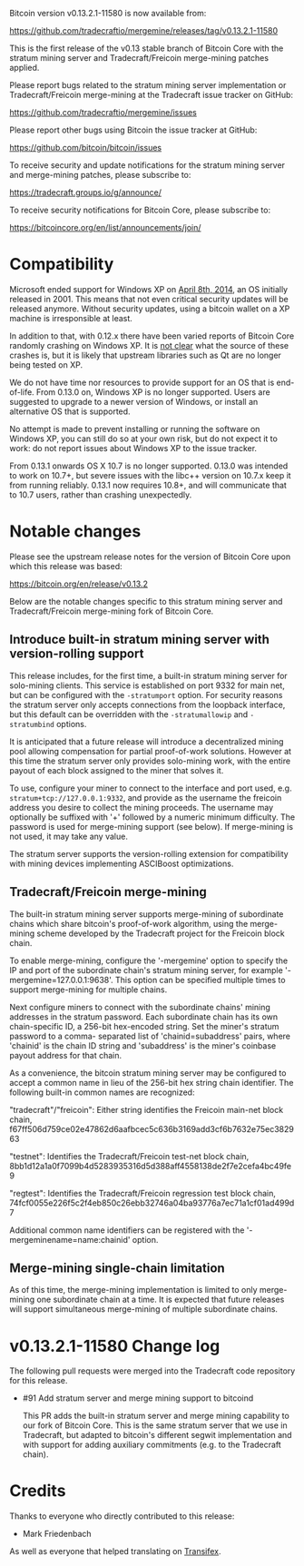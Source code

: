 Bitcoin version v0.13.2.1-11580 is now available from:

  <https://github.com/tradecraftio/mergemine/releases/tag/v0.13.2.1-11580>

This is the first release of the v0.13 stable branch of Bitcoin Core with the
stratum mining server and Tradecraft/Freicoin merge-mining patches applied.

Please report bugs related to the stratum mining server implementation or
Tradecraft/Freicoin merge-mining at the Tradecraft issue tracker on GitHub:

  <https://github.com/tradecraftio/mergemine/issues>

Please report other bugs using Bitcoin the issue tracker at GitHub:

  <https://github.com/bitcoin/bitcoin/issues>

To receive security and update notifications for the stratum mining server and
merge-mining patches, please subscribe to:

  <https://tradecraft.groups.io/g/announce/>

To receive security notifications for Bitcoin Core, please subscribe to:

  <https://bitcoincore.org/en/list/announcements/join/>

Compatibility
==============

Microsoft ended support for Windows XP on [April 8th,
2014](https://www.microsoft.com/en-us/WindowsForBusiness/end-of-xp-support), an
OS initially released in 2001. This means that not even critical security
updates will be released anymore. Without security updates, using a bitcoin
wallet on a XP machine is irresponsible at least.

In addition to that, with 0.12.x there have been varied reports of Bitcoin Core
randomly crashing on Windows XP. It is [not
clear](https://github.com/bitcoin/bitcoin/issues/7681#issuecomment-217439891)
what the source of these crashes is, but it is likely that upstream libraries
such as Qt are no longer being tested on XP.

We do not have time nor resources to provide support for an OS that is
end-of-life. From 0.13.0 on, Windows XP is no longer supported. Users are
suggested to upgrade to a newer version of Windows, or install an alternative OS
that is supported.

No attempt is made to prevent installing or running the software on Windows XP,
you can still do so at your own risk, but do not expect it to work: do not
report issues about Windows XP to the issue tracker.

From 0.13.1 onwards OS X 10.7 is no longer supported. 0.13.0 was intended to
work on 10.7+, but severe issues with the libc++ version on 10.7.x keep it from
running reliably.  0.13.1 now requires 10.8+, and will communicate that to 10.7
users, rather than crashing unexpectedly.

Notable changes
===============

Please see the upstream release notes for the version of Bitcoin Core upon which
this release was based:

  <https://bitcoin.org/en/release/v0.13.2>

Below are the notable changes specific to this stratum mining server and
Tradecraft/Freicoin merge-mining fork of Bitcoin Core.

Introduce built-in stratum mining server with version-rolling support
---------------------------------------------------------------------

This release includes, for the first time, a built-in stratum mining server for
solo-mining clients.  This service is established on port 9332 for main net, but
can be configured with the `-stratumport` option.  For security reasons the
stratum server only accepts connections from the loopback interface, but this
default can be overridden with the `-stratumallowip` and `-stratumbind` options.

It is anticipated that a future release will introduce a decentralized mining
pool allowing compensation for partial proof-of-work solutions.  However at this
time the stratum server only provides solo-mining work, with the entire payout
of each block assigned to the miner that solves it.

To use, configure your miner to connect to the interface and port used,
e.g. `stratum+tcp://127.0.0.1:9332`, and provide as the username the freicoin
address you desire to collect the mining proceeds.  The username may optionally
be suffixed with '+' followed by a numeric minimum difficulty.  The password is
used for merge-mining support (see below).  If merge-mining is not used, it may
take any value.

The stratum server supports the version-rolling extension for compatibility with
mining devices implementing ASCIBoost optimizations.

Tradecraft/Freicoin merge-mining
--------------------------------

The built-in stratum mining server supports merge-mining of subordinate chains
which share bitcoin's proof-of-work algorithm, using the merge-mining scheme
developed by the Tradecraft project for the Freicoin block chain.

To enable merge-mining, configure the '-mergemine' option to specify the IP and
port of the subordinate chain's stratum mining server, for example
'-mergemine=127.0.0.1:9638'.  This option can be specified multiple times to
support merge-mining for multiple chains.

Next configure miners to connect with the subordinate chains' mining addresses
in the stratum password.  Each subordinate chain has its own chain-specific ID,
a 256-bit hex-encoded string.  Set the miner's stratum password to a comma-
separated list of 'chainid=subaddress' pairs, where 'chainid' is the chain ID
string and 'subaddress' is the miner's coinbase payout address for that chain.

As a convenience, the bitcoin stratum mining server may be configured to accept
a common name in lieu of the 256-bit hex string chain identifier.  The following
built-in common names are recognized:

  "tradecraft"/"freicoin": Either string identifies the Freicoin main-net block
    chain, f67ff506d759ce02e47862d6aafbcec5c636b3169add3cf6b7632e75ec382963

  "testnet": Identifies the Tradecraft/Freicoin test-net block chain,
    8bb1d12a1a0f7099b4d5283935316d5d388aff4558138de2f7e2cefa4bc49fe9

  "regtest": Identifies the Tradecraft/Freicoin regression test block chain,
    74fcf0055e226f5c2f4eb850c26ebb32746a04ba93776a7ec71a1cf01ad499d7

Additional common name identifiers can be registered with the
'-mergeminename=name:chainid' option.

Merge-mining single-chain limitation
------------------------------------

As of this time, the merge-mining implementation is limited to only merge-mining
one subordinate chain at a time.  It is expected that future releases will
support simultaneous merge-mining of multiple subordinate chains.

v0.13.2.1-11580 Change log
==========================

The following pull requests were merged into the Tradecraft code repository for
this release.

- #91 Add stratum server and merge mining support to bitcoind

  This PR adds the built-in stratum server and merge mining capability to our
  fork of Bitcoin Core.  This is the same stratum server that we use in
  Tradecraft, but adapted to bitcoin's different segwit implementation and with
  support for adding auxiliary commitments (e.g. to the Tradecraft chain).

Credits
=======

Thanks to everyone who directly contributed to this release:

- Mark Friedenbach

As well as everyone that helped translating on [Transifex](https://www.transifex.com/tradecraft/freicoin-1/).
